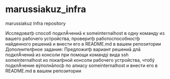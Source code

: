 # marussiakuz_infra
marussiakuz Infra repository

Исследоватþ способ подклĀчениā к someinternalhost в одну команду из вашего
рабочего устройства, проверитþ работоспособностþ найденного решениā и внести
его в README.md в вашем репозитории
Дополнителþное задание:
Предложитþ вариант решениā длā подклĀчениā из консоли при помощи командý
вида ssh someinternalhost из локалþной консоли рабочего устройства, чтобý
подклĀчение вýполнāлосþ по алиасу someinternalhost и внести его в README.md в
вашем репозитории

